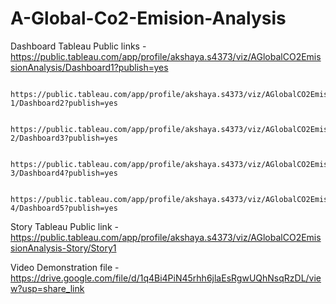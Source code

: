# A-Global-Co2-Emision-Analysis



  Dashboard Tableau Public links -  https://public.tableau.com/app/profile/akshaya.s4373/viz/AGlobalCO2EmissionAnalysis/Dashboard1?publish=yes

                                    https://public.tableau.com/app/profile/akshaya.s4373/viz/AGlobalCO2EmissionAnalysis-1/Dashboard2?publish=yes

                                    https://public.tableau.com/app/profile/akshaya.s4373/viz/AGlobalCO2EmissionAnalysis-2/Dashboard3?publish=yes

                                    https://public.tableau.com/app/profile/akshaya.s4373/viz/AGlobalCO2EmissionAnalysis-3/Dashboard4?publish=yes

                                    https://public.tableau.com/app/profile/akshaya.s4373/viz/AGlobalCO2EmissionAnalysis-4/Dashboard5?publish=yes

   Story Tableau Public link -      https://public.tableau.com/app/profile/akshaya.s4373/viz/AGlobalCO2EmissionAnalysis-Story/Story1


  Video Demonstration file  - https://drive.google.com/file/d/1q4Bi4PiN45rhh6jlaEsRgwUQhNsqRzDL/view?usp=share_link
